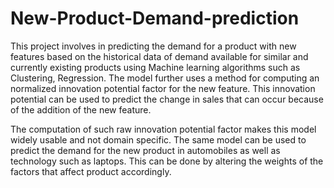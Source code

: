 # New-Product-Demand-prediction
This project involves in predicting the demand for a product with new features based on the historical data of demand available for similar and currently existing products using Machine learning algorithms such as Clustering, Regression. The model further uses a method for computing an normalized innovation potential factor for the new feature. This innovation potential can be used to predict the change in sales that can occur because of the addition of the new feature.

The computation of such raw innovation potential factor makes this model widely usable and not domain specific. The same model can be used to predict the demand for the new product in automobiles as well as technology such as laptops. This can be done by altering the weights of the factors that affect product accordingly.
